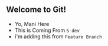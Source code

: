 ## Welcome to Git!

- Yo, Mani Here
- This is Coming From `S-dev`
- i'm adding this from `Feature Branch`
